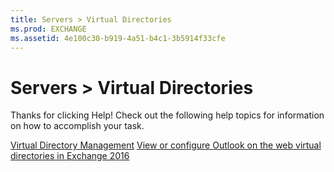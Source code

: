 ```yaml
---
title: Servers > Virtual Directories
ms.prod: EXCHANGE
ms.assetid: 4e100c30-b919-4a51-b4c1-3b5914f33cfe
---
```



# Servers > Virtual Directories

Thanks for clicking Help! Check out the following help topics for information on how to accomplish your task.
  
    
    

 [Virtual Directory Management](http://technet.microsoft.com/library/1af30fd5-621c-4acb-b6df-d8fa64d719ba.aspx)
 [View or configure Outlook on the web virtual directories in Exchange 2016](view-or-configure-outlook-on-the-web-virtual-directories-in-exchange-2016.md)
  
    
    


